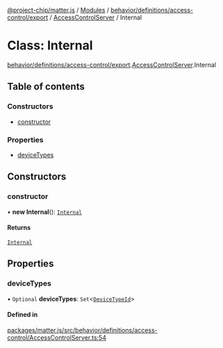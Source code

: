 [@project-chip/matter.js](../README.md) / [Modules](../modules.md) / [behavior/definitions/access-control/export](../modules/behavior_definitions_access_control_export.md) / [AccessControlServer](../modules/behavior_definitions_access_control_export.AccessControlServer.md) / Internal

# Class: Internal

[behavior/definitions/access-control/export](../modules/behavior_definitions_access_control_export.md).[AccessControlServer](../modules/behavior_definitions_access_control_export.AccessControlServer.md).Internal

## Table of contents

### Constructors

- [constructor](behavior_definitions_access_control_export.AccessControlServer.Internal.md#constructor)

### Properties

- [deviceTypes](behavior_definitions_access_control_export.AccessControlServer.Internal.md#devicetypes)

## Constructors

### constructor

• **new Internal**(): [`Internal`](behavior_definitions_access_control_export.AccessControlServer.Internal.md)

#### Returns

[`Internal`](behavior_definitions_access_control_export.AccessControlServer.Internal.md)

## Properties

### deviceTypes

• `Optional` **deviceTypes**: `Set`\<[`DeviceTypeId`](../modules/datatype_export.md#devicetypeid)\>

#### Defined in

[packages/matter.js/src/behavior/definitions/access-control/AccessControlServer.ts:54](https://github.com/project-chip/matter.js/blob/3adaded6/packages/matter.js/src/behavior/definitions/access-control/AccessControlServer.ts#L54)
